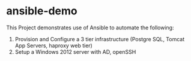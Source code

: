 # ansible-demo

This Project demonstrates use of Ansible to automate the following:
1) Provision and Configure a 3 tier infrastructure (Postgre SQL, Tomcat App Servers, haproxy web tier)
2) Setup a Windows 2012 server with AD, openSSH
